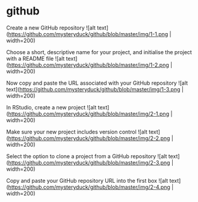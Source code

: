 # github


Create a new GitHub repository
![alt text](https://github.com/mysteryduck/github/blob/master/img/1-1.png | width=200)

Choose a short, descriptive name for your project, and initialise the project 
with a README file
![alt text](https://github.com/mysteryduck/github/blob/master/img/1-2.png | width=200)

Now copy and paste the URL associated with your GitHub repository
![alt text](https://github.com/mysteryduck/github/blob/master/img/1-3.png | width=200)

In RStudio, create a new project
![alt text](https://github.com/mysteryduck/github/blob/master/img/2-1.png | width=200)

Make sure your new project includes version control
![alt text](https://github.com/mysteryduck/github/blob/master/img/2-2.png | width=200)

Select the option to clone a project from a GitHub repository
![alt text](https://github.com/mysteryduck/github/blob/master/img/2-3.png | width=200)

Copy and paste your GitHub repository URL into the first box
![alt text](https://github.com/mysteryduck/github/blob/master/img/2-4.png | width=200)
